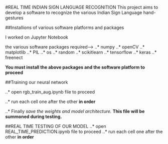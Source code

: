 #REAL TIME INDIAN SIGN LANGUAGE RECOGNITION
This project aims to develop a software to recognize the various Indian Sign Language hand-gestures 

##Installions of various software platforms and packages

I worked on Jupyter Notebook

the various software packages required-->
..* numpy
..* openCV
..* matplotlib
..* PIL
..* os
..* random
..* scikitlearn
..* tensorflow
..* keras
..* freenect

**__You must install the above packages and the software platform to proceed__**


##Training our neural network 

..* open rgb_train_aug.ipynb file to proceed

..* run each cell one after the other **in order**

..* Finally *save the weights and model architecture.* __This file will be summoned during testing.__


##REAL TIME TESTING OF OUR MODEL
..* open REAL_TIME_PREDICTION.ipynb file to proceed
..* run each cell one after the other **in order**





